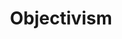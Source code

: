 ---
title: Objectivism
crosslinks:
- socialism
- altright
- xkcd
- shoplifting
- The_Donald
- shitancapssay
- IAmA
- FULLCOMMUNISM
---